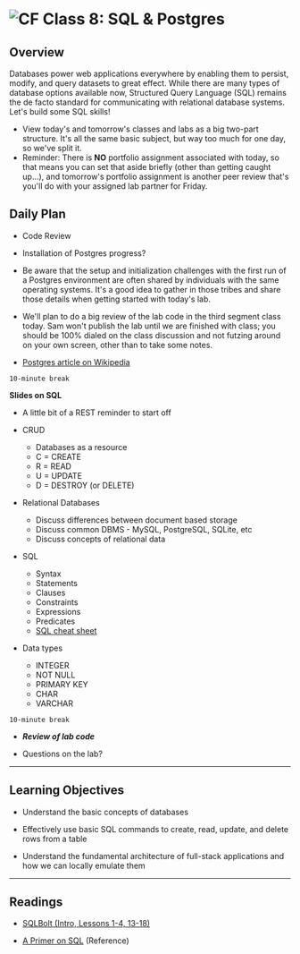 ![CF](https://i.imgur.com/7v5ASc8.png)  Class 8: SQL & Postgres
=======
## Overview
<!-- Provide a general overview of the daily concepts and processes that will be covered in lectures and labs -->

Databases power web applications everywhere by enabling them to persist, modify, and query datasets to great effect. While there are many types of database options available now, Structured Query Language (SQL) remains the de facto standard for communicating with relational database systems. Let's build some SQL skills!

- View today's and tomorrow's classes and labs as a big two-part structure. It's all the same basic subject, but way too much for one day, so we've split it.
- Reminder: There is **NO** portfolio assignment associated with today, so that means you can set that aside briefly (other than getting caught up...), and tomorrow's portfolio assignment is another peer review that's you'll do with your assigned lab partner for Friday.

## Daily Plan

- Code Review
- Installation of Postgres progress?
- Be aware that the setup and initialization challenges with the first run of a Postgres environment are often shared by individuals with the same operating systems. It's a good idea to gather in those tribes and share those details when getting started with today's lab.
- We'll plan to do a big review of the lab code in the third segment class today. Sam won't publish the lab until we are finished with class; you should be 100% dialed on the class discussion and not futzing around on your own screen, other than to take some notes.

- [Postgres article on Wikipedia](https://en.wikipedia.org/wiki/PostgreSQL)

`10-minute break`

**Slides on SQL**

- A little bit of a REST reminder to start off

- CRUD
	- Databases as a resource
	- C = CREATE
	- R = READ
	- U = UPDATE
	- D = DESTROY (or DELETE)

- Relational Databases
	- Discuss differences between document based storage
	- Discuss common DBMS - MySQL, PostgreSQL, SQLite, etc
	- Discuss concepts of relational data

- SQL
	- Syntax
	- Statements
	- Clauses
	- Constraints
	- Expressions
	- Predicates
	- [SQL cheat sheet](http://www.cheat-sheets.org/sites/sql.su/)

- Data types
	- INTEGER
	- NOT NULL
	- PRIMARY KEY
	- CHAR
	- VARCHAR



`10-minute break`

- ***Review of lab code***

- Questions on the lab?

---

## Learning Objectives
<!--
ABCD:
  Audience: Program participants
  Behavior: Expected learning/behavior changes/results
  Condition:
    Circumstances that lead to change/result
    When change/result are expected to occur
  Degree: How much change occurs (%) for how many participants (#)
-->

* Understand the basic concepts of databases

* Effectively use basic SQL commands to create, read, update, and delete rows from a table

* Understand the fundamental architecture of full-stack applications and how we can locally emulate them

---

## Readings
<!-- List of readings required for this content; readings being completed by the start of this lecture -->

* [SQLBolt (Intro, Lessons 1-4, 13-18)](http://sqlbolt.com/)

* [A Primer on SQL](https://leanpub.com/aprimeronsql/read) (Reference)
